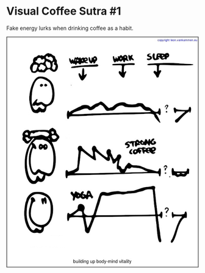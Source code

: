 Visual Coffee Sutra #1
======================
Fake energy lurks when drinking coffee as a habit.

<img src="res/yoga_coffee_sutra_1.jpg"/>

